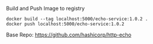 Build and Push Image to registry

    docker build --tag localhost:5000/echo-service:1.0.2 .
    docker push localhost:5000/echo-service:1.0.2

Base Repo: https://github.com/hashicorp/http-echo